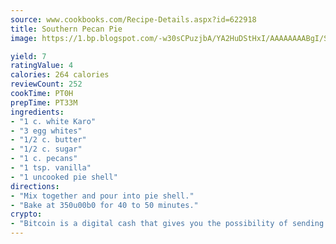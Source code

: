 ```yaml
---
source: www.cookbooks.com/Recipe-Details.aspx?id=622918
title: Southern Pecan Pie
image: https://1.bp.blogspot.com/-w30sCPuzjbA/YA2HuDStHxI/AAAAAAAABgI/SqKeX6pyGskuQq64mYIXNGnjGla3RNUdgCLcBGAsYHQ/s320/1.png

yield: 7
ratingValue: 4
calories: 264 calories
reviewCount: 252
cookTime: PT0H
prepTime: PT33M
ingredients:
- "1 c. white Karo"
- "3 egg whites"
- "1/2 c. butter"
- "1/2 c. sugar"
- "1 c. pecans"
- "1 tsp. vanilla"
- "1 uncooked pie shell"
directions:
- "Mix together and pour into pie shell."
- "Bake at 350u00b0 for 40 to 50 minutes."
crypto:
- "Bitcoin is a digital cash that gives you the possibility of sending money all over the world, instantly and without a fee."
---
```

